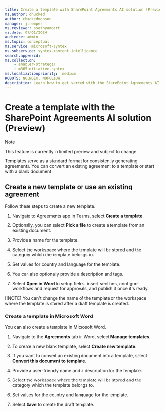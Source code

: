 ```yaml
---
title: Create a template with SharePoint Agreements AI solution (Preview)
ms.author: chucked
author: chuckedmonson
manager: jtremper
ms.reviewer: ssathyamoort
ms.date: 09/01/2024
audience: admin
ms.topic: conceptual
ms.service: microsoft-syntex
ms.subservice: syntex-content-intelligence
search.appverid: 
ms.collection: 
    - enabler-strategic
    - m365initiative-syntex
ms.localizationpriority:  medium
ROBOTS: NOINDEX, NOFOLLOW
description: Learn how to get sarted with the SharePoint Agreements AI solution.
---
```


# Create a template with the SharePoint Agreements AI solution (Preview)

> [!NOTE]
> This feature is currently in limited preview and subject to change.

Templates serve as a standard format for consistently generating agreements. You can convert an existing agreement to a template or start with a blank document

## Create a new template or use an existing agreement

Follow these steps to create a new template.

1. Navigate to Agreements app in Teams, select **Create a template**.

2. Optionally, you can select **Pick a file** to create a template from an existing document.

3. Provide a name for the template.

4. Select the workspace where the template will be stored and the category which the template belongs to.

5. Set values for country and language for the template.

6. You can also optionally provide a description and tags.

7. Select **Open in Word** to setup fields, insert sections, configure workflows and request for approvals, and publish it once it's ready.

[!NOTE] You can't change the name of the template or the workspace where the template is stored after a draft template is created.

### Create a template in Microsoft Word

You can also create a template in Microsoft Word.

1. Navigate to the **Agreements** tab in Word, select **Manage templates**.

2. To create a new blank template, select **Create new template**.

3. If you want to convert an existing document into a template, select **Convert this document to template**.

4. Provide a user-friendly name and a description for the template.

5. Select the workspace where the template will be stored and the category which the template belongs to.

6. Set values for the country and language for the template.

7. Select **Save** to create the draft template.


